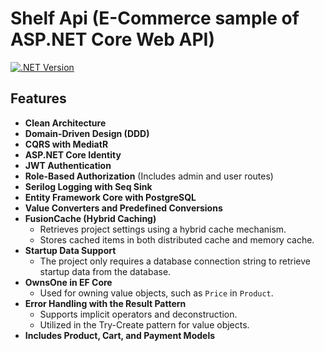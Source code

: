 # Shelf Api (E-Commerce sample of ASP.NET Core Web API)

[![.NET Version](https://img.shields.io/badge/.net_version-v8.0-4CAF50?logo=.net)](https://learn.microsoft.com/en-us/dotnet/core/whats-new/dotnet-8/overview)

## Features

- **Clean Architecture**
- **Domain-Driven Design (DDD)**
- **CQRS with MediatR**
- **ASP.NET Core Identity**
- **JWT Authentication**
- **Role-Based Authorization** (Includes admin and user routes)
- **Serilog Logging with Seq Sink**
- **Entity Framework Core with PostgreSQL**
- **Value Converters and Predefined Conversions**
- **FusionCache (Hybrid Caching)**
  - Retrieves project settings using a hybrid cache mechanism.
  - Stores cached items in both distributed cache and memory cache.
- **Startup Data Support**
  - The project only requires a database connection string to retrieve startup data from the database.
- **OwnsOne in EF Core**
  - Used for owning value objects, such as `Price` in `Product`.
- **Error Handling with the Result Pattern**
  - Supports implicit operators and deconstruction.
  - Utilized in the Try-Create pattern for value objects.
- **Includes Product, Cart, and Payment Models**
